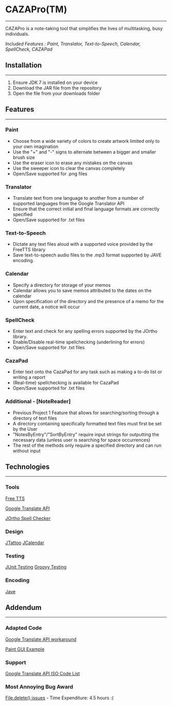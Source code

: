 # **CAZAPro(TM)**
-----------------------
CAZAPro is a note-taking tool that simplifies the lives of multitasking, busy individuals. 

*Included Features : Paint, Translator, Text-to-Speech, Calendar, SpellCheck, CAZAPad*

## **Installation**
--------------------------------
1) Ensure JDK 7 is installed on your device
2) Download the JAR file from the repository 
3) Open the file from your downloads folder

## **Features**
--------------------------------
### Paint

- Choose from a wide variety of colors to create artwork limited only to your own imagination
- Use the "+" and "-" signs to alternate between a bigger and smaller brush size
- Use the eraser icon to erase any mistakes on the canvas
- Use the sweeper icon to clear the canvas completely
- Open/Save supported for .png files

### Translator

- Translate text from one language to another from a number of supported languages from the Google Translator API
- Ensure that the correct initial and final language formats are correctly specified
- Open/Save supported for .txt files

### Text-to-Speech

- Dictate any text files aloud with a supported voice provided by the FreeTTS library
- Save text-to-speech audio files to the .mp3 format supported by JAVE encoding.

### Calendar

- Specify a directory for storage of your memos
- Calendar allows you to save memos attributed to the dates on the calendar
- Upon specification of the directory and the presence of a memo for the current date, a notice will occur

### SpellCheck

- Enter text and check for any spelling errors supported by the JOrtho library.
- Enable/Disable real-time spellchecking (underlining for errors)
- Open/Save supported for .txt files

### CazaPad

- Enter text onto the CazaPad for any task such as making a to-do list or writing a report
- (Real-time) spellchecking is available for CazaPad
- Open/Save supported for .txt files

### Additional - [NoteReader]

- Previous Project 1 Feature that allows for searching/sorting through a directory of text files
- A directory containing specifically formatted text files must first be set by the User
- "NotesByEntry"/"SortByEntry" require input strings for outputting the necessary data (unless user is searching for space occurrences)
- The rest of the methods only require a specified directory and can run without input


## **Technologies**
--------------------------------
### Tools

[Free TTS](https://freetts.sourceforge.io/)

[Google Translate API](https://cloud.google.com/translate/)

[JOrtho Spell Checker](http://jortho.sourceforge.net/)

### Design

[JTattoo](http://www.jtattoo.net/)
[JCalendar](https://toedter.com/jcalendar/)

### Testing

[JUnit Testing](http://junit.org/)
[Groovy Testing](http://groovy-lang.org/testing.html) 

### Encoding

[Jave](http://www.sauronsoftware.it/projects/jave/)

## **Addendum**
--------------------------------
### Adapted Code
[Google Translate API workaround](http://archana-testing.blogspot.com/2016/02/calling-google-translation-api-in-java.html)

[Paint GUI Example](http://forum.codecall.net/topic/58137-java-mini-paint-program/)

### Support
[Google Translate API ISO Code List](http://archana-testing.blogspot.com/2016/02/calling-google-translation-api-in-java.html)

### Most Annoying Bug Award

[File.delete() issues](https://stackoverflow.com/questions/991489/file-delete-returns-false-even-though-file-exists-file-canread-file-canw/21522963#21522963) - Time Expenditure: 4.5 hours  :(
